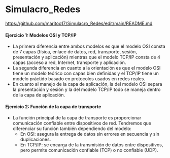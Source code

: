 # Simulacro_Redes
https://github.com/maritoo17/Simulacro_Redes/edit/main/README.md

#### Ejercicio 1: Modelos OSI y TCP/IP

- La primera diferencia entre ambos modelos es que el modelo OSI consta de 7 capas (física, enlace de    datos, red, transporte, sesión, presentación y aplicación) mientras que el modelo TCP/IP consta de 4   capas (acceso a red, Internet, transporte y aplicación.
- La segunda diferencia en cuanto a la orientación es que el modelo OSI tiene un modelo teórico con      capas bien definidas y el TCP/IP tiene un modelo práctido basado en protocolos usados en redes         reales.
- En cuanto al manejo de la capa de aplicación, la del modelo OSI separa la presentación y sesión y la   del modelo TCP/IP todo se maneja dentro de la capa de aplicación.

#### Ejercicio 2: Función de la capa de transporte

- La función principal de la capa de transporte es proporcionar comunicación confiable entre             dispositivos de red. Tendremos que diferenciar su función también dependiendo del modelo:
  - En OSI: asegura la entrega de datos sin errores en secuencia y sin duplicaciones.
  - En TCP/IP: se encarga de la transmisión de datos entre dispositivos, pero permite comunicación         confiable (TCP) o no confiable (UDP).

